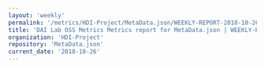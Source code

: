 ```yaml
---
layout: 'weekly'
permalink: '/metrics/HDI-Project/MetaData.json/WEEKLY-REPORT-2018-10-26'
title: 'DAI Lab OSS Metrics Metrics report for MetaData.json | WEEKLY-REPORT-2018-10-26'
organization: 'HDI-Project'
repository: 'MetaData.json'
current_date: '2018-10-26'
---
```

